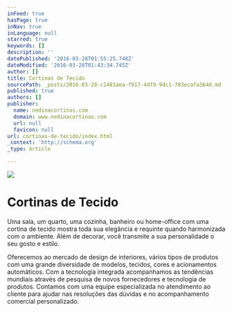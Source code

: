 ```yaml
---
inFeed: true
hasPage: true
inNav: true
inLanguage: null
starred: true
keywords: []
description: ''
datePublished: '2016-03-28T01:55:25.748Z'
dateModified: '2016-03-28T01:43:34.745Z'
author: []
title: Cortinas de Tecido
sourcePath: _posts/2016-03-28-c1481aea-f917-4df9-9dc1-783ecafa364d.md
published: true
authors: []
publisher:
  name: nedinacortinas.com
  domain: www.nedinacortinas.com
  url: null
  favicon: null
url: cortinas-de-tecido/index.html
_context: 'http://schema.org'
_type: Article

---
```

![](https://static.wixstatic.com/media/626711_7ed665503edf4adfbd2c6c67ce5a7c17.jpg/v1/fill/w_247,h_370,al_c,q_80,usm_0.66_1.00_0.01/626711_7ed665503edf4adfbd2c6c67ce5a7c17.jpg)

# Cortinas de Tecido

Uma sala, um quarto, uma cozinha, banheiro ou home-office com uma cortina de tecido mostra toda sua elegância e requinte quando harmonizada com o ambiente. Além de decorar, você transmite a sua personalidade o seu gosto e estilo.

Oferecemos ao mercado de design de interiores, vários tipos de produtos com uma grande diversidade de modelos, tecidos, cores e acionamentos automáticos. Com a tecnologia integrada acompanhamos as tendências mundiais através de pesquisa de novos fornecedores e tecnologia de produtos. Contamos com uma equipe especializada no atendimento ao cliente para ajudar nas resoluções das dúvidas e no acompanhamento comercial personalizado.